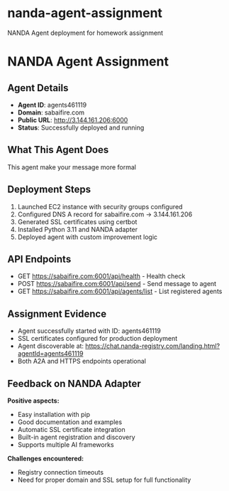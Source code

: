 # nanda-agent-assignment
NANDA Agent deployment for homework assignment

# NANDA Agent Assignment

## Agent Details
- **Agent ID**: agents461119
- **Domain**: sabaifire.com
- **Public URL**: http://3.144.161.206:6000
- **Status**: Successfully deployed and running

## What This Agent Does
This agent make your message more formal  

## Deployment Steps
1. Launched EC2 instance with security groups configured
2. Configured DNS A record for sabaifire.com → 3.144.161.206
3. Generated SSL certificates using certbot
4. Installed Python 3.11 and NANDA adapter
5. Deployed agent with custom improvement logic

## API Endpoints
- GET https://sabaifire.com:6001/api/health - Health check
- POST https://sabaifire.com:6001/api/send - Send message to agent
- GET https://sabaifire.com:6001/api/agents/list - List registered agents

## Assignment Evidence
- Agent successfully started with ID: agents461119
- SSL certificates configured for production deployment
- Agent discoverable at: https://chat.nanda-registry.com/landing.html?agentId=agents461119
- Both A2A and HTTPS endpoints operational

## Feedback on NANDA Adapter
**Positive aspects:**
- Easy installation with pip
- Good documentation and examples
- Automatic SSL certificate integration
- Built-in agent registration and discovery
- Supports multiple AI frameworks

**Challenges encountered:**
- Registry connection timeouts
- Need for proper domain and SSL setup for full functionality
